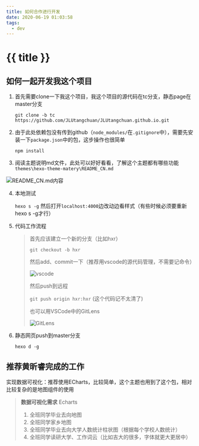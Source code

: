 ```yaml
---
title: 如何合作进行开发
date: 2020-06-19 01:03:58
tags:
  - dev
---
```


# {{ title }}



## 如何一起开发我这个项目

1. 首先需要clone一下我这个项目，我这个项目的源代码在tc分支，静态page在master分支

   `
   git clone -b tc https://github.com/JLUtangchuan/JLUtangchuan.github.io.git
   `

2. 由于此处依赖包没有传到github（`node_modules/`在`.gitignore`中），需要先安装一下`package.json`中的包，这步操作也很简单

   `npm install`

3. 阅读主题说明md文件，此处可以好好看看，了解这个主题都有哪些功能
    `
    themes\hexo-theme-matery\README_CN.md
    `

  ![README_CN.md内容](https://cdn.jsdelivr.net/gh/JLUtangchuan/picBed@dev/img/20200626172626.png)

4. 本地测试

   `hexo s -g` 然后打开`localhost:4000`边改动边看样式（有些时候必须要重新hexo s -g才行）

5. 代码工作流程

   > 首先应该建立一个新的分支（比如hxr）
   >
   > `git checkout -b hxr`
   >
   > 然后add、commit一下（推荐用vscode的源代码管理，不需要记命令）
   >
   > ![vscode](https://cdn.jsdelivr.net/gh/JLUtangchuan/picBed@dev/img/20200626172626.png)
   >
   > 然后push到远程
   >
   > `git push origin hxr:hxr` (这个代码记不太清了)
   >
   > 也可以用VSCode中的GitLens
   >
   > ![GitLens](https://cdn.jsdelivr.net/gh/JLUtangchuan/picBed@dev/img/20200626172656.png)

6. 静态网页push到master分支

   `hexo d -g`

## 推荐黄昕睿完成的工作

实现数据可视化：推荐使用ECharts，比较简单，这个主题也用到了这个包，相对比较复杂的是地图组件的使用

>**数据可视化需求** Echarts
>
>1. 全班同学毕业去向地图
>2. 全班同学家乡地图
>3. 全班同学毕业去向大学人数统计柱状图（根据每个学校人数统计）
>4. 全班同学读研大学、工作词云（比如吉大的很多，字体就更大更居中）